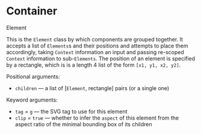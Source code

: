 # Container

<span class="inherit">Element</span>

This is the `Element` class by which components are grouped together. It accepts a list of `Elements`s and their positions and attempts to place them accordingly, taking `Context` information an input and passing re-scoped `Context` information to sub-`Elements`. The position of an element is specified by a rectangle, which is is a length 4 list of the form `[x1, y1, x2, y2]`.

Positional arguments:
- `children` — a list of [`Element`, rectangle] pairs (or a single one)

Keyword arguments:
- `tag` = `g` — the SVG tag to use for this element
- `clip` = `true` — whether to infer the `aspect` of this element from the aspect ratio of the minimal bounding box of its children